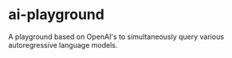 # ai-playground
 A playground based on OpenAI's to simultaneously query various autoregressive language models.

